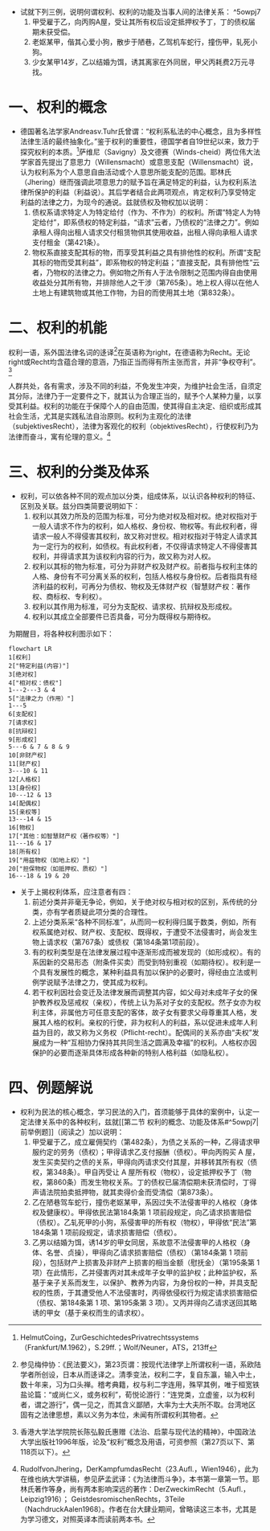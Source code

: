 - 试就下列三例，说明何谓权利、权利的功能及当事人间的法律关系： ^5owpj7
	1. 甲受雇于乙，向丙购A屋，受让其所有权后设定抵押权予丁，丁的债权届期未获受偿。
	2. 老妪某甲，偕其心爱小狗，散步于陋巷，乙驾机车蛇行，撞伤甲，轧死小狗。
	3. 少女某甲14岁，乙以结婚为饵，诱其离家在外同居，甲父丙耗费2万元寻找。
# 一、权利的概念
- 德国著名法学家Andreasv.Tuhr氏曾谓：“权利系私法的中心概念，且为多样性法律生活的最终抽象化。”鉴于权利的重要性，德国学者自19世纪以来，致力于探究权利的本质。[^1]萨维尼（Savigny）及文德赛（Winds-cheid）两位伟大法学家首先提出了意思力（Willensmacht）或意思支配（Willensmacht）说，认为权利系为个人意思自由活动或个人意思所能支配的范围。耶林氏（Jhering）继而强调此项意思力的赋予旨在满足特定的利益，认为权利系法律所保护的利益（利益说）。其后学者结合此两项观点，肯定权利乃享受特定利益的法律之力，为现今的通说。兹就债权及物权加以说明：
	1. 债权系请求特定人为特定给付（作为、不作为）的权利。所谓“特定人为特定给付”，即系债权的特定利益，“请求”云者，乃债权的“法律之力”。例如承租人得向出租人请求交付租赁物供其使用收益，出租人得向承租人请求支付租金（第421条）。
	2. 物权系直接支配其标的物，而享受其利益之具有排他性的权利。所谓“支配其标的物而受其利益”，即系物权的特定利益；“直接支配，具有排他性”云者，乃物权的法律之力。例如物之所有人于法令限制之范围内得自由使用收益处分其所有物，并排除他人之干涉（第765条）。地上权人得以在他人土地上有建筑物或其他工作物，为目的而使用其土地（第832条）。

[^1]:HelmutCoing，ZurGeschichtedesPrivatrechtssystems（Frankfurt/M.1962），S.29ff.；Wolf/Neuner，ATS，213ff
# 二、权利的机能
权利一语，系外国法律名词的迻译[^2]在英语称为right，在德语称为Recht。无论right或Recht均含蕴合理的意涵，乃指正当而得有所主张而言，并非“争权夺利”。[^3]

人群共处，各有需求，涉及不同的利益，不免发生冲突，为维护社会生活，自须定其分际，法律乃于一定要件之下，就其认为合理正当的，赋予个人某种力量，以享受其利益。权利的功能在于保障个人的自由范围，使其得自主决定、组织或形成其社会生活，尤其是实践私法自治原则。权利为主观化的法律（subjektivesRecht），法律为客观化的权利（objektivesRecht），行使权利乃为法律而奋斗，寓有伦理的意义。[^4]

[^2]:参见梅仲协：《民法要义》，第23页谓：按现代法律学上所谓权利一语，系欧陆学者所创设，日本从而迻译之。清季变法，权利二字，复自东瀛，输入中土，数十年来，习为口头禅。稽考典籍，权与利二字连用，殊罕其例，唯于桓宽铁盐论篇：“或尚仁义，或务权利”，荀悦论游行：“连党类，立虚鉴，以为权利者，谓之游行”，偶一见之，而其含义鄙陋，大率为士大夫所不取。台湾地区固有之法律思想，素以义务为本位，未闻有所谓权利其物者。
[^3]:香港大学法学院院长陈弘毅氏惠赠《法治、启蒙与现代法的精神》，中国政法大学出版社1996年版，论及“权利”概念及用语，可资参照（第27页以下、第118页以下）。
[^4]:RudolfvonJhering，DerKampfumdasRecht（23.Aufl.，Wien1946），此为在维也纳大学讲稿，参见萨孟武译：《为法律而斗争》，本书第一章第一节。耶林氏著作等身，尚有两本影响深远的著作：DerZweckimRecht（5.Aufl.，Leipzig1916）；
GeistdesromischenRechts，3Teile（NachdruckAalen1968）。作者在台大肆业期间，曾略读这三本书，尤其是为学习德文，对照英译本而读前两本书。
# 三、权利的分类及体系
- 权利，可以依各种不同的观点加以分类，组成体系，以认识各种权利的特征、区别及关联。兹分四类简要说明如下：
	1. 权利以其效力所及的范围为标准，可分为绝对权及相对权。绝对权指对于一般人请求不作为的权利，如人格权、身份权、物权等。有此权利者，得请求一般人不得侵害其权利，故又称对世权。相对权指对于特定人请求其为一定行为的权利，如债权。有此权利者，不仅得请求特定人不得侵害其权利，并得请求其为该权利内容的行为，故又称为对人权。
	2. 权利以其标的物为标准，可分为非财产权及财产权。前者指与权利主体的人格、身份有不可分离关系的权利，包括人格权与身份权。后者指具有经济利益的权利，可再分为债权、物权及无体财产权（智慧财产权：著作权、商标权、专利权）。
	3. 权利以其作用为标准，可分为支配权、请求权、抗辩权及形成权。
	4. 权利以其成立全部要件已否具备，可分为既得权与期待权。

为期醒目，将各种权利图示如下：
```mermaid
flowchart LR
1[权利]
2["特定利益(内容)"]
3[绝对权]
4["相对权：债权"]
1---2---3 & 4
5["法律之力（作用）"]
1---5
6[支配权]
7[请求权]
8[抗辩权]
9[形成权]
5---6 & 7 & 8 & 9
10[非财产权]
11[财产权]
3---10 & 11
12[人格权]
13[身份权]
10---12 & 13
14[配偶权]
15[亲权等]
13---14 & 15
16[物权]
17["其他：如智慧财产权（著作权等）"]
11---16 & 17
18[所有权]
19["用益物权（如地上权）"]
20["担保物权（如抵押权、质权）"]
16---18 & 19 & 20
```

- 关于上揭权利体系，应注意者有四：
	1. 前述分类并非毫无争论，例如，关于绝对权与相对权的区别，系传统的分类，亦有学者质疑此项分类的合理性。
	2. 上述分类系采“各种不同标准”，从而同一权利得归属于数类，例如，所有权系属绝对权、财产权、支配权、既得权，于遭受不法侵害时，尚会发生物上请求权（第767条）或债权（第184条第1项前段）。
	3. 有的权利类型是在法律发展过程中逐渐形成而被发现的（如形成权）。有的系因新的交易形态（附条件买卖）而受到特别重视（如期待权）。权利是一个具有发展性的概念，某种利益具有加以保护的必要时，得经由立法或判例学说赋予法律之力，使其成为权利。
	4. 若干权利因社会变迁及法律发展而调整其内容，如父母对未成年子女的保护教养权及惩戒权（亲权），传统上认为系对子女的支配权。然子女亦为权利主体，非属他方可任意支配的客体，故子女有要求父母尊重其人格，发展其人格的权利。亲权的行使，非为权利人的利益，系以促进未成年人利益为目的，故又称为义务权（Pflicht-recht）。配偶间的关系亦由“夫权”发展成为一种“互相协力保持其共同生活之圆满及幸福”的权利。人格权亦因保护的必要而逐渐具体形成各种新的特别人格利益（如隐私权）。
# 四、例题解说
- 权利为民法的核心概念，学习民法的入门，首须能够于具体的案例中，认定一定法律关系中的各种权利，兹就[[第二节 权利的概念、功能及体系#^5owpj7|前举例题]]（阅读之）加以说明：
	1. 甲受雇于乙，成立雇佣契约（第482条），为债之关系的一种，乙得请求甲服约定的劳务（债权）；甲得请求乙支付报酬（债权）。甲向丙购买 A 屋，发生买卖契约之债的关系，甲得向丙请求交付其屋，并移转其所有权（债权，第348条）。甲自丙受让 A 屋所有权（物权），设定抵押权予丁（物权，第860条）而发生物权关系。丁的债权已届清偿期未获清偿时，丁得声请法院拍卖抵押物，就其卖得价金而受清偿（第873条）。
	2. 乙在陋巷驾车蛇行，撞伤老妪某甲，系因过失不法侵害甲的人格权（身体权及健康权）。甲得依民法第184条第 1 项前段规定，向乙请求损害赔偿（债权）。乙轧死甲的小狗，系侵害甲的所有权（物权），甲得依“民法”第184条第 1 项前段规定，请求损害赔偿（债权）。
	3. 乙男以结婚为饵，诱14岁的甲女同居，系故意不法侵害甲的人格权（身体、名誉、贞操），甲得向乙请求损害赔偿（债权）（第184条第 1 项前段），包括财产上损害及非财产上损害的相当金额（慰抚金）（第195条第 1 项）在此情形，乙并侵害丙对其未成年子女甲的监护权；此种监护权，系基于亲子关系而发生，以保护、教养为内容，为身份权的一种，并具支配权的性质，于其遭受他人不法侵害时，丙得依侵权行为规定请求损害赔偿（债权、第184条第 1 项、第195条第 3 项）。又丙并得向乙请求送回其略诱的甲女（基于亲权而生的请求权）。